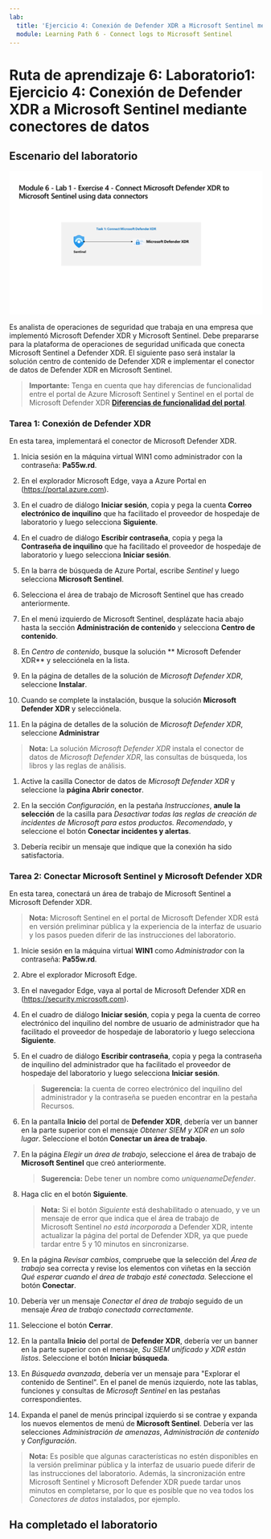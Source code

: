 ```yaml
---
lab:
  title: 'Ejercicio 4: Conexión de Defender XDR a Microsoft Sentinel mediante conectores de datos'
  module: Learning Path 6 - Connect logs to Microsoft Sentinel
---
```


# Ruta de aprendizaje 6: Laboratorio1: Ejercicio 4: Conexión de Defender XDR a Microsoft Sentinel mediante conectores de datos

## Escenario del laboratorio

![Introducción al laboratorio.](../Media/SC-200-Lab_Diagrams_Mod6_L1_Ex4.png)

Es analista de operaciones de seguridad que trabaja en una empresa que implementó Microsoft Defender XDR y Microsoft Sentinel. Debe prepararse para la plataforma de operaciones de seguridad unificada que conecta Microsoft Sentinel a Defender XDR. El siguiente paso será instalar la solución centro de contenido de Defender XDR e implementar el conector de datos de Defender XDR en Microsoft Sentinel.

>**Importante:** Tenga en cuenta que hay diferencias de funcionalidad entre el portal de Azure Microsoft Sentinel y Sentinel en el portal de Microsoft Defender XDR **[Diferencias de funcionalidad del portal](https://learn.microsoft.com/azure/sentinel/microsoft-sentinel-defender-portal#capability-differences-between-portals)**.

### Tarea 1: Conexión de Defender XDR

En esta tarea, implementará el conector de Microsoft Defender XDR.

1. Inicia sesión en la máquina virtual WIN1 como administrador con la contraseña: **Pa55w.rd**.  

1. En el explorador Microsoft Edge, vaya a Azure Portal en (<https://portal.azure.com>).

1. En el cuadro de diálogo **Iniciar sesión**, copia y pega la cuenta **Correo electrónico de inquilino** que ha facilitado el proveedor de hospedaje de laboratorio y luego selecciona **Siguiente**.

1. En el cuadro de diálogo **Escribir contraseña**, copia y pega la **Contraseña de inquilino** que ha facilitado el proveedor de hospedaje de laboratorio y luego selecciona **Iniciar sesión**.

1. En la barra de búsqueda de Azure Portal, escribe *Sentinel* y luego selecciona **Microsoft Sentinel**.

1. Selecciona el área de trabajo de Microsoft Sentinel que has creado anteriormente.

1. En el menú izquierdo de Microsoft Sentinel, desplázate hacia abajo hasta la sección **Administración de contenido** y selecciona **Centro de contenido**.

1. En *Centro de contenido*, busque la solución ** Microsoft Defender XDR** y selecciónela en la lista.

1. En la página de detalles de la solución de *Microsoft Defender XDR*, seleccione **Instalar**.

1. Cuando se complete la instalación, busque la solución **Microsoft Defender XDR** y selecciónela.

1. En la página de detalles de la solución de *Microsoft Defender XDR*, seleccione **Administrar**

>**Nota:** La solución *Microsoft Defender XDR* instala el conector de datos de *Microsoft Defender XDR*, las consultas de búsqueda, los libros y las reglas de análisis.

1. Active la casilla Conector de datos de *Microsoft Defender XDR* y seleccione la **página Abrir conector**.

1. En la sección *Configuración*, en la pestaña *Instrucciones*, **anule la selección** de la casilla para *Desactivar todas las reglas de creación de incidentes de Microsoft para estos productos. Recomendado*, y seleccione el botón **Conectar incidentes y alertas**.

1. Debería recibir un mensaje que indique que la conexión ha sido satisfactoria.

### Tarea 2: Conectar Microsoft Sentinel y Microsoft Defender XDR

En esta tarea, conectará un área de trabajo de Microsoft Sentinel a Microsoft Defender XDR.

>**Nota:** Microsoft Sentinel en el portal de Microsoft Defender XDR está en versión preliminar pública y la experiencia de la interfaz de usuario y los pasos pueden diferir de las instrucciones del laboratorio.

1. Inicie sesión en la máquina virtual **WIN1** como *Administrador* con la contraseña: **Pa55w.rd**.  

1. Abre el explorador Microsoft Edge.

1. En el navegador Edge, vaya al portal de Microsoft Defender XDR en (https://security.microsoft.com).

1. En el cuadro de diálogo **Iniciar sesión**, copia y pega la cuenta de correo electrónico del inquilino del nombre de usuario de administrador que ha facilitado el proveedor de hospedaje de laboratorio y luego selecciona **Siguiente**.

1. En el cuadro de diálogo **Escribir contraseña**, copia y pega la contraseña de inquilino del administrador que ha facilitado el proveedor de hospedaje del laboratorio y luego selecciona **Iniciar sesión**.

    >**Sugerencia:** la cuenta de correo electrónico del inquilino del administrador y la contraseña se pueden encontrar en la pestaña Recursos.

1. En la pantalla **Inicio** del portal de **Defender XDR**, debería ver un banner en la parte superior con el mensaje *Obtener SIEM y XDR en un solo lugar*. Seleccione el botón **Conectar un área de trabajo**.

1. En la página *Elegir un área de trabajo*, seleccione el área de trabajo de **Microsoft Sentinel** que creó anteriormente.

    >**Sugerencia:** Debe tener un nombre como *uniquenameDefender*.

1. Haga clic en el botón **Siguiente**.

    >**Nota:** Si el botón *Siguiente* está deshabilitado o atenuado, y ve un mensaje de error que indica que el área de trabajo de Microsoft Sentinel *no está incorporada* a Defender XDR, intente actualizar la página del portal de Defender XDR, ya que puede tardar entre 5 y 10 minutos en sincronizarse.

1. En la página *Revisar cambios*, compruebe que la selección del *Área de trabajo* sea correcta y revise los elementos con viñetas en la sección *Qué esperar cuando el área de trabajo esté conectada*. Seleccione el botón **Conectar**.

1. Debería ver un mensaje *Conectar el área de trabajo* seguido de un mensaje *Área de trabajo conectada correctamente*.

1. Seleccione el botón **Cerrar**. 

1. En la pantalla **Inicio** del portal de **Defender XDR**, debería ver un banner en la parte superior con el mensaje, *Su SIEM unificado y XDR están listos*. Seleccione el botón **Iniciar búsqueda**.

1. En *Búsqueda avanzada*, debería ver un mensaje para "Explorar el contenido de Sentinel". En el panel de menús izquierdo, note las tablas, funciones y consultas de *Microsoft Sentinel* en las pestañas correspondientes.

1. Expanda el panel de menús principal izquierdo si se contrae y expanda los nuevos elementos de menú de **Microsoft Sentinel**. Debería ver las selecciones *Administración de amenazas*, *Administración de contenido* y *Configuración*.

 >**Nota:** Es posible que algunas características no estén disponibles en la versión preliminar pública y la interfaz de usuario puede diferir de las instrucciones del laboratorio. Además, la sincronización entre Microsoft Sentinel y Microsoft Defender XDR puede tardar unos minutos en completarse, por lo que es posible que no vea todos los *Conectores de datos* instalados, por ejemplo.

## Ha completado el laboratorio
